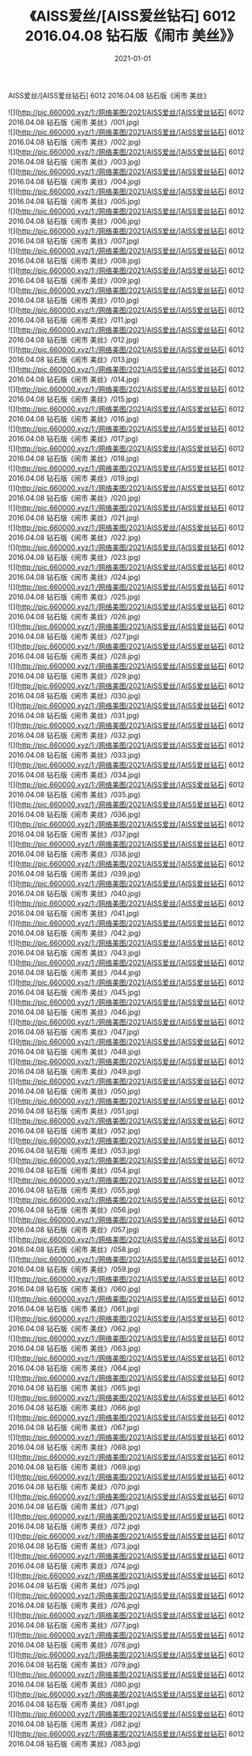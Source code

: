 ﻿---
layout: post
title:  《AISS爱丝/[AISS爱丝钻石] 6012 2016.04.08 钻石版《闹市 美丝》》
date:   2021-01-01
img: http://pic.660000.xyz/1:/网络美图/2021/AISS爱丝/[AISS爱丝钻石] 6012 2016.04.08 钻石版《闹市 美丝》/000.jpg
categories: [美女, 清纯, 唯美]
---

AISS爱丝/[AISS爱丝钻石] 6012 2016.04.08 钻石版《闹市 美丝》

 ![](http://pic.660000.xyz/1:/网络美图/2021/AISS爱丝/[AISS爱丝钻石] 6012 2016.04.08 钻石版《闹市 美丝》/001.jpg) <br>![](http://pic.660000.xyz/1:/网络美图/2021/AISS爱丝/[AISS爱丝钻石] 6012 2016.04.08 钻石版《闹市 美丝》/002.jpg) <br>![](http://pic.660000.xyz/1:/网络美图/2021/AISS爱丝/[AISS爱丝钻石] 6012 2016.04.08 钻石版《闹市 美丝》/003.jpg) <br>![](http://pic.660000.xyz/1:/网络美图/2021/AISS爱丝/[AISS爱丝钻石] 6012 2016.04.08 钻石版《闹市 美丝》/004.jpg) <br>![](http://pic.660000.xyz/1:/网络美图/2021/AISS爱丝/[AISS爱丝钻石] 6012 2016.04.08 钻石版《闹市 美丝》/005.jpg) <br>![](http://pic.660000.xyz/1:/网络美图/2021/AISS爱丝/[AISS爱丝钻石] 6012 2016.04.08 钻石版《闹市 美丝》/006.jpg) <br>![](http://pic.660000.xyz/1:/网络美图/2021/AISS爱丝/[AISS爱丝钻石] 6012 2016.04.08 钻石版《闹市 美丝》/007.jpg) <br>![](http://pic.660000.xyz/1:/网络美图/2021/AISS爱丝/[AISS爱丝钻石] 6012 2016.04.08 钻石版《闹市 美丝》/008.jpg) <br>![](http://pic.660000.xyz/1:/网络美图/2021/AISS爱丝/[AISS爱丝钻石] 6012 2016.04.08 钻石版《闹市 美丝》/009.jpg) <br>![](http://pic.660000.xyz/1:/网络美图/2021/AISS爱丝/[AISS爱丝钻石] 6012 2016.04.08 钻石版《闹市 美丝》/010.jpg) <br>![](http://pic.660000.xyz/1:/网络美图/2021/AISS爱丝/[AISS爱丝钻石] 6012 2016.04.08 钻石版《闹市 美丝》/011.jpg) <br>![](http://pic.660000.xyz/1:/网络美图/2021/AISS爱丝/[AISS爱丝钻石] 6012 2016.04.08 钻石版《闹市 美丝》/012.jpg) <br>![](http://pic.660000.xyz/1:/网络美图/2021/AISS爱丝/[AISS爱丝钻石] 6012 2016.04.08 钻石版《闹市 美丝》/013.jpg) <br>![](http://pic.660000.xyz/1:/网络美图/2021/AISS爱丝/[AISS爱丝钻石] 6012 2016.04.08 钻石版《闹市 美丝》/014.jpg) <br>![](http://pic.660000.xyz/1:/网络美图/2021/AISS爱丝/[AISS爱丝钻石] 6012 2016.04.08 钻石版《闹市 美丝》/015.jpg) <br>![](http://pic.660000.xyz/1:/网络美图/2021/AISS爱丝/[AISS爱丝钻石] 6012 2016.04.08 钻石版《闹市 美丝》/016.jpg) <br>![](http://pic.660000.xyz/1:/网络美图/2021/AISS爱丝/[AISS爱丝钻石] 6012 2016.04.08 钻石版《闹市 美丝》/017.jpg) <br>![](http://pic.660000.xyz/1:/网络美图/2021/AISS爱丝/[AISS爱丝钻石] 6012 2016.04.08 钻石版《闹市 美丝》/018.jpg) <br>![](http://pic.660000.xyz/1:/网络美图/2021/AISS爱丝/[AISS爱丝钻石] 6012 2016.04.08 钻石版《闹市 美丝》/019.jpg) <br>![](http://pic.660000.xyz/1:/网络美图/2021/AISS爱丝/[AISS爱丝钻石] 6012 2016.04.08 钻石版《闹市 美丝》/020.jpg) <br>![](http://pic.660000.xyz/1:/网络美图/2021/AISS爱丝/[AISS爱丝钻石] 6012 2016.04.08 钻石版《闹市 美丝》/021.jpg) <br>![](http://pic.660000.xyz/1:/网络美图/2021/AISS爱丝/[AISS爱丝钻石] 6012 2016.04.08 钻石版《闹市 美丝》/022.jpg) <br>![](http://pic.660000.xyz/1:/网络美图/2021/AISS爱丝/[AISS爱丝钻石] 6012 2016.04.08 钻石版《闹市 美丝》/023.jpg) <br>![](http://pic.660000.xyz/1:/网络美图/2021/AISS爱丝/[AISS爱丝钻石] 6012 2016.04.08 钻石版《闹市 美丝》/024.jpg) <br>![](http://pic.660000.xyz/1:/网络美图/2021/AISS爱丝/[AISS爱丝钻石] 6012 2016.04.08 钻石版《闹市 美丝》/025.jpg) <br>![](http://pic.660000.xyz/1:/网络美图/2021/AISS爱丝/[AISS爱丝钻石] 6012 2016.04.08 钻石版《闹市 美丝》/026.jpg) <br>![](http://pic.660000.xyz/1:/网络美图/2021/AISS爱丝/[AISS爱丝钻石] 6012 2016.04.08 钻石版《闹市 美丝》/027.jpg) <br>![](http://pic.660000.xyz/1:/网络美图/2021/AISS爱丝/[AISS爱丝钻石] 6012 2016.04.08 钻石版《闹市 美丝》/028.jpg) <br>![](http://pic.660000.xyz/1:/网络美图/2021/AISS爱丝/[AISS爱丝钻石] 6012 2016.04.08 钻石版《闹市 美丝》/029.jpg) <br>![](http://pic.660000.xyz/1:/网络美图/2021/AISS爱丝/[AISS爱丝钻石] 6012 2016.04.08 钻石版《闹市 美丝》/030.jpg) <br>![](http://pic.660000.xyz/1:/网络美图/2021/AISS爱丝/[AISS爱丝钻石] 6012 2016.04.08 钻石版《闹市 美丝》/031.jpg) <br>![](http://pic.660000.xyz/1:/网络美图/2021/AISS爱丝/[AISS爱丝钻石] 6012 2016.04.08 钻石版《闹市 美丝》/032.jpg) <br>![](http://pic.660000.xyz/1:/网络美图/2021/AISS爱丝/[AISS爱丝钻石] 6012 2016.04.08 钻石版《闹市 美丝》/033.jpg) <br>![](http://pic.660000.xyz/1:/网络美图/2021/AISS爱丝/[AISS爱丝钻石] 6012 2016.04.08 钻石版《闹市 美丝》/034.jpg) <br>![](http://pic.660000.xyz/1:/网络美图/2021/AISS爱丝/[AISS爱丝钻石] 6012 2016.04.08 钻石版《闹市 美丝》/035.jpg) <br>![](http://pic.660000.xyz/1:/网络美图/2021/AISS爱丝/[AISS爱丝钻石] 6012 2016.04.08 钻石版《闹市 美丝》/036.jpg) <br>![](http://pic.660000.xyz/1:/网络美图/2021/AISS爱丝/[AISS爱丝钻石] 6012 2016.04.08 钻石版《闹市 美丝》/037.jpg) <br>![](http://pic.660000.xyz/1:/网络美图/2021/AISS爱丝/[AISS爱丝钻石] 6012 2016.04.08 钻石版《闹市 美丝》/038.jpg) <br>![](http://pic.660000.xyz/1:/网络美图/2021/AISS爱丝/[AISS爱丝钻石] 6012 2016.04.08 钻石版《闹市 美丝》/039.jpg) <br>![](http://pic.660000.xyz/1:/网络美图/2021/AISS爱丝/[AISS爱丝钻石] 6012 2016.04.08 钻石版《闹市 美丝》/040.jpg) <br>![](http://pic.660000.xyz/1:/网络美图/2021/AISS爱丝/[AISS爱丝钻石] 6012 2016.04.08 钻石版《闹市 美丝》/041.jpg) <br>![](http://pic.660000.xyz/1:/网络美图/2021/AISS爱丝/[AISS爱丝钻石] 6012 2016.04.08 钻石版《闹市 美丝》/042.jpg) <br>![](http://pic.660000.xyz/1:/网络美图/2021/AISS爱丝/[AISS爱丝钻石] 6012 2016.04.08 钻石版《闹市 美丝》/043.jpg) <br>![](http://pic.660000.xyz/1:/网络美图/2021/AISS爱丝/[AISS爱丝钻石] 6012 2016.04.08 钻石版《闹市 美丝》/044.jpg) <br>![](http://pic.660000.xyz/1:/网络美图/2021/AISS爱丝/[AISS爱丝钻石] 6012 2016.04.08 钻石版《闹市 美丝》/045.jpg) <br>![](http://pic.660000.xyz/1:/网络美图/2021/AISS爱丝/[AISS爱丝钻石] 6012 2016.04.08 钻石版《闹市 美丝》/046.jpg) <br>![](http://pic.660000.xyz/1:/网络美图/2021/AISS爱丝/[AISS爱丝钻石] 6012 2016.04.08 钻石版《闹市 美丝》/047.jpg) <br>![](http://pic.660000.xyz/1:/网络美图/2021/AISS爱丝/[AISS爱丝钻石] 6012 2016.04.08 钻石版《闹市 美丝》/048.jpg) <br>![](http://pic.660000.xyz/1:/网络美图/2021/AISS爱丝/[AISS爱丝钻石] 6012 2016.04.08 钻石版《闹市 美丝》/049.jpg) <br>![](http://pic.660000.xyz/1:/网络美图/2021/AISS爱丝/[AISS爱丝钻石] 6012 2016.04.08 钻石版《闹市 美丝》/050.jpg) <br>![](http://pic.660000.xyz/1:/网络美图/2021/AISS爱丝/[AISS爱丝钻石] 6012 2016.04.08 钻石版《闹市 美丝》/051.jpg) <br>![](http://pic.660000.xyz/1:/网络美图/2021/AISS爱丝/[AISS爱丝钻石] 6012 2016.04.08 钻石版《闹市 美丝》/052.jpg) <br>![](http://pic.660000.xyz/1:/网络美图/2021/AISS爱丝/[AISS爱丝钻石] 6012 2016.04.08 钻石版《闹市 美丝》/053.jpg) <br>![](http://pic.660000.xyz/1:/网络美图/2021/AISS爱丝/[AISS爱丝钻石] 6012 2016.04.08 钻石版《闹市 美丝》/054.jpg) <br>![](http://pic.660000.xyz/1:/网络美图/2021/AISS爱丝/[AISS爱丝钻石] 6012 2016.04.08 钻石版《闹市 美丝》/055.jpg) <br>![](http://pic.660000.xyz/1:/网络美图/2021/AISS爱丝/[AISS爱丝钻石] 6012 2016.04.08 钻石版《闹市 美丝》/056.jpg) <br>![](http://pic.660000.xyz/1:/网络美图/2021/AISS爱丝/[AISS爱丝钻石] 6012 2016.04.08 钻石版《闹市 美丝》/057.jpg) <br>![](http://pic.660000.xyz/1:/网络美图/2021/AISS爱丝/[AISS爱丝钻石] 6012 2016.04.08 钻石版《闹市 美丝》/058.jpg) <br>![](http://pic.660000.xyz/1:/网络美图/2021/AISS爱丝/[AISS爱丝钻石] 6012 2016.04.08 钻石版《闹市 美丝》/059.jpg) <br>![](http://pic.660000.xyz/1:/网络美图/2021/AISS爱丝/[AISS爱丝钻石] 6012 2016.04.08 钻石版《闹市 美丝》/060.jpg) <br>![](http://pic.660000.xyz/1:/网络美图/2021/AISS爱丝/[AISS爱丝钻石] 6012 2016.04.08 钻石版《闹市 美丝》/061.jpg) <br>![](http://pic.660000.xyz/1:/网络美图/2021/AISS爱丝/[AISS爱丝钻石] 6012 2016.04.08 钻石版《闹市 美丝》/062.jpg) <br>![](http://pic.660000.xyz/1:/网络美图/2021/AISS爱丝/[AISS爱丝钻石] 6012 2016.04.08 钻石版《闹市 美丝》/063.jpg) <br>![](http://pic.660000.xyz/1:/网络美图/2021/AISS爱丝/[AISS爱丝钻石] 6012 2016.04.08 钻石版《闹市 美丝》/064.jpg) <br>![](http://pic.660000.xyz/1:/网络美图/2021/AISS爱丝/[AISS爱丝钻石] 6012 2016.04.08 钻石版《闹市 美丝》/065.jpg) <br>![](http://pic.660000.xyz/1:/网络美图/2021/AISS爱丝/[AISS爱丝钻石] 6012 2016.04.08 钻石版《闹市 美丝》/066.jpg) <br>![](http://pic.660000.xyz/1:/网络美图/2021/AISS爱丝/[AISS爱丝钻石] 6012 2016.04.08 钻石版《闹市 美丝》/067.jpg) <br>![](http://pic.660000.xyz/1:/网络美图/2021/AISS爱丝/[AISS爱丝钻石] 6012 2016.04.08 钻石版《闹市 美丝》/068.jpg) <br>![](http://pic.660000.xyz/1:/网络美图/2021/AISS爱丝/[AISS爱丝钻石] 6012 2016.04.08 钻石版《闹市 美丝》/069.jpg) <br>![](http://pic.660000.xyz/1:/网络美图/2021/AISS爱丝/[AISS爱丝钻石] 6012 2016.04.08 钻石版《闹市 美丝》/070.jpg) <br>![](http://pic.660000.xyz/1:/网络美图/2021/AISS爱丝/[AISS爱丝钻石] 6012 2016.04.08 钻石版《闹市 美丝》/071.jpg) <br>![](http://pic.660000.xyz/1:/网络美图/2021/AISS爱丝/[AISS爱丝钻石] 6012 2016.04.08 钻石版《闹市 美丝》/072.jpg) <br>![](http://pic.660000.xyz/1:/网络美图/2021/AISS爱丝/[AISS爱丝钻石] 6012 2016.04.08 钻石版《闹市 美丝》/073.jpg) <br>![](http://pic.660000.xyz/1:/网络美图/2021/AISS爱丝/[AISS爱丝钻石] 6012 2016.04.08 钻石版《闹市 美丝》/074.jpg) <br>![](http://pic.660000.xyz/1:/网络美图/2021/AISS爱丝/[AISS爱丝钻石] 6012 2016.04.08 钻石版《闹市 美丝》/075.jpg) <br>![](http://pic.660000.xyz/1:/网络美图/2021/AISS爱丝/[AISS爱丝钻石] 6012 2016.04.08 钻石版《闹市 美丝》/076.jpg) <br>![](http://pic.660000.xyz/1:/网络美图/2021/AISS爱丝/[AISS爱丝钻石] 6012 2016.04.08 钻石版《闹市 美丝》/077.jpg) <br>![](http://pic.660000.xyz/1:/网络美图/2021/AISS爱丝/[AISS爱丝钻石] 6012 2016.04.08 钻石版《闹市 美丝》/078.jpg) <br>![](http://pic.660000.xyz/1:/网络美图/2021/AISS爱丝/[AISS爱丝钻石] 6012 2016.04.08 钻石版《闹市 美丝》/079.jpg) <br>![](http://pic.660000.xyz/1:/网络美图/2021/AISS爱丝/[AISS爱丝钻石] 6012 2016.04.08 钻石版《闹市 美丝》/080.jpg) <br>![](http://pic.660000.xyz/1:/网络美图/2021/AISS爱丝/[AISS爱丝钻石] 6012 2016.04.08 钻石版《闹市 美丝》/081.jpg) <br>![](http://pic.660000.xyz/1:/网络美图/2021/AISS爱丝/[AISS爱丝钻石] 6012 2016.04.08 钻石版《闹市 美丝》/082.jpg) <br>![](http://pic.660000.xyz/1:/网络美图/2021/AISS爱丝/[AISS爱丝钻石] 6012 2016.04.08 钻石版《闹市 美丝》/083.jpg) <br>